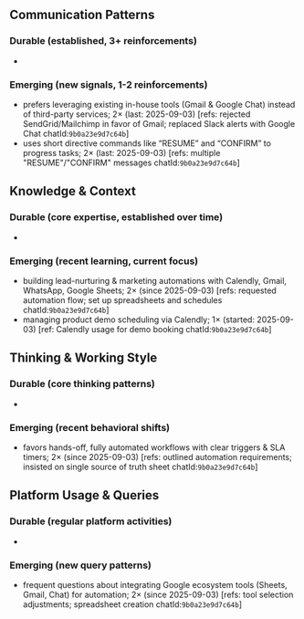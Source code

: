 ## Communication Patterns
### Durable (established, 3+ reinforcements)
- 

### Emerging (new signals, 1-2 reinforcements)
- prefers leveraging existing in-house tools (Gmail & Google Chat) instead of third-party services; 2× (last: 2025-09-03) [refs: rejected SendGrid/Mailchimp in favor of Gmail; replaced Slack alerts with Google Chat chatId:`9b0a23e9d7c64b`]
- uses short directive commands like “RESUME” and “CONFIRM” to progress tasks; 2× (last: 2025-09-03) [refs: multiple "RESUME"/"CONFIRM" messages chatId:`9b0a23e9d7c64b`]

## Knowledge & Context
### Durable (core expertise, established over time)
- 

### Emerging (recent learning, current focus)  
- building lead-nurturing & marketing automations with Calendly, Gmail, WhatsApp, Google Sheets; 2× (since 2025-09-03) [refs: requested automation flow; set up spreadsheets and schedules chatId:`9b0a23e9d7c64b`]
- managing product demo scheduling via Calendly; 1× (started: 2025-09-03) [ref: Calendly usage for demo booking chatId:`9b0a23e9d7c64b`]

## Thinking & Working Style
### Durable (core thinking patterns)
- 

### Emerging (recent behavioral shifts)
- favors hands-off, fully automated workflows with clear triggers & SLA timers; 2× (since 2025-09-03) [refs: outlined automation requirements; insisted on single source of truth sheet chatId:`9b0a23e9d7c64b`]

## Platform Usage & Queries
### Durable (regular platform activities)
- 

### Emerging (new query patterns)
- frequent questions about integrating Google ecosystem tools (Sheets, Gmail, Chat) for automation; 2× (since 2025-09-03) [refs: tool selection adjustments; spreadsheet creation chatId:`9b0a23e9d7c64b`]